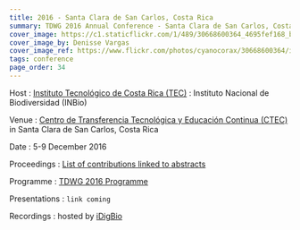 ```yaml
---
title: 2016 - Santa Clara de San Carlos, Costa Rica
summary: TDWG 2016 Annual Conference - Santa Clara de San Carlos, Costa Rica
cover_image: https://c1.staticflickr.com/1/489/30668600364_4695fef168_b.jpg
cover_image_by: Denisse Vargas
cover_image_ref: https://www.flickr.com/photos/cyanocorax/30668600364/in/pool-tdwg16/
tags: conference
page_order: 34
---
```


Host
: [Instituto Tecnológico de Costa Rica (TEC)](https://www.tec.ac.cr/)
: Instituto Nacional de Biodiversidad (INBio)

Venue
: [Centro de Transferencia Tecnológica y Educación Continua (CTEC)](http://www.ctec.tec.ac.cr/) in Santa Clara de San Carlos, Costa Rica

Date
: 5-9 December 2016

Proceedings
: [List of contributions linked to abstracts](https://mbgocs.mobot.org/index.php/tdwg/tdwg2016/schedConf/presentations)

Programme
: [TDWG 2016 Programme](https://static.tdwg.org/conferences/2016/tdwg_2016_programme.pdf)

Presentations
: `link coming`

Recordings
: hosted by [iDigBio](https://www.idigbio.org/wiki/index.php/TDWG_2016_Annual_Conference)
